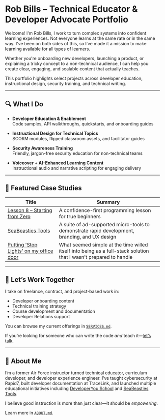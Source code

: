 # Rob Bills – Technical Educator & Developer Advocate Portfolio

Welcome! I'm Rob Bills, I work to turn complex systems into confident learning experiences.  Not everyone learns at the same rate or in the same way.  I've been on both sides of this, so I've made it a mission to make learning available for all types of learners.  

Whether you're onboarding new developers, launching a product, or explaining a tricky concept to a non-technical audience, I can help you create clear, engaging, and scalable content that actually teaches.

This portfolio highlights select projects across developer education, instructional design, security training, and technical writing.

---

## 🔍 What I Do

- **Developer Education & Enablement**  
  Code samples, API walkthroughs, quickstarts, and onboarding guides

- **Instructional Design for Technical Topics**  
  SCORM modules, flipped classroom assets, and facilitator guides

- **Security Awareness Training**  
  Friendly, jargon-free security education for non-technical teams

- **Voiceover + AI-Enhanced Learning Content**  
  Instructional audio and narrative scripting for engaging delivery

---

## 📁 Featured Case Studies

| Title | Summary |
|-------|---------|
| [Lesson 8 – Starting from Zero](case-studies/lesson8-starting-from-zero.md) | A confidence-first programming lesson for true beginners |
| [SeaBeasties Tools](case-studies/SeaBeasties-Tools_Case-Study.md) | A suite of ad-supported micro-tools to demonstrate rapid development, branding, and UX design |
| [Putting 'Stop Lights' on my office door](case-studies/stoplights.md) | What seemed simple at the time willed itself into being as a full-stack solution that I wasn't prepared to handle |

---
## 🤝 Let’s Work Together

I take on freelance, contract, and project-based work in:

- Developer onboarding content
- Technical training strategy
- Course development and documentation
- Developer Relations support

You can browse my current offerings in [`SERVICES.md`](SERVICES.md).

If you’re looking for someone who can write the code *and* teach it—[let’s talk](mailto:robert.al.bills@gmail.com).

---

## 🧭 About Me

I’m a former Air Force instructor turned technical educator, curriculum developer, and developer experience engineer. I’ve taught cybersecurity at Rapid7, built developer documentation at TraceLink, and launched multiple educational initiatives including [DeveloperYou School](https://github.com/DeveloperYouSchool) and [SeaBeasties Tools](https://github.com/SeaBeasties).

I believe good instruction is more than just clear—it should be *empowering*.

Learn more in [`ABOUT.md`](ABOUT.md).
